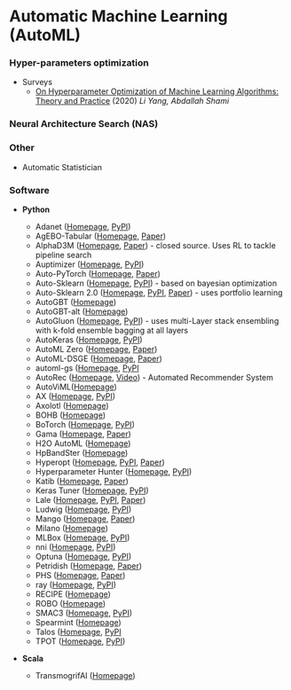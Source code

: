 # Automatic Machine Learning (AutoML)

### Hyper-parameters optimization
- Surveys
  - [On Hyperparameter Optimization of Machine Learning Algorithms: Theory and Practice](https://arxiv.org/pdf/2007.15745.pdf) (2020) *Li Yang, Abdallah Shami*
### Neural Architecture Search (NAS)
### Other
- Automatic Statistician

### Software
- **Python**
  - Adanet ([Homepage](https://adanet.readthedocs.io), [PyPI](https://pypi.org/project/adanet/))
  - AgEBO-Tabular ([Homepage](https://github.com/deephyper/NASBigData), [Paper](https://arxiv.org/pdf/2010.16358.pdf))
  - AlphaD3M ([Homepage](https://cims.nyu.edu/~drori/alphad3m.html), [Paper](https://arxiv.org/pdf/1905.10345.pdf)) - closed source. Uses RL to tackle pipeline search
  - Auptimizer ([Homepage](https://lge-arc-advancedai.github.io/auptimizer/), [PyPI](https://pypi.org/project/auptimizer/))
  - Auto-PyTorch ([Homepage](https://github.com/automl/Auto-PyTorch), [Paper](https://arxiv.org/pdf/2006.13799.pdf))
  - Auto-Sklearn ([Homepage](https://automl.github.io/auto-sklearn/master/), [PyPI](https://pypi.org/project/auto-sklearn/)) - based on bayesian optimization
  - Auto-Sklearn 2.0 ([Homepage](https://automl.github.io/auto-sklearn/master/), [PyPI](https://pypi.org/project/auto-sklearn/), [Paper](https://arxiv.org/pdf/2007.04074.pdf)) - uses portfolio learning
  - AutoGBT ([Homepage](https://github.com/flytxtds/AutoGBT))
  - AutoGBT-alt ([Homepage](https://github.com/pfnet-research/autogbt-alt))
  - AutoGluon ([Homepage](https://autogluon.mxnet.io), [PyPI](https://pypi.org/project/autogluon/)) - uses multi-Layer stack ensembling with k-fold ensemble bagging at all layers
  - AutoKeras ([Homepage](https://autokeras.com/), [PyPI](https://pypi.org/project/autokeras/))
  - AutoML Zero ([Homepage](https://github.com/google-research/google-research/tree/master/automl_zero), [Paper](https://arxiv.org/pdf/2003.03384.pdf))
  - AutoML-DSGE ([Homepage](https://github.com/fillassuncao/automl-dsge), [Paper](https://arxiv.org/pdf/2004.00307.pdf))
  - automl-gs ([Homepage](https://github.com/minimaxir/automl-gs/), [PyPI](https://pypi.org/project/automl_gs/)
  - AutoRec ([Homepage](https://github.com/datamllab/AutoRecSys), [Video](https://www.youtube.com/watch?v=z0HkKGVAQkE)) - Automated Recommender System
  - AutoViML([Homepage](https://github.com/AutoViML/Auto_ViML))
  - AX ([Homepage](https://ax.dev/), [PyPI](https://pypi.org/project/ax-platform/))
  - Axolotl ([Homepage](https://gitlab.com/axolotl1/axolotl))
  - BOHB ([Homepage](https://www.automl.org/automl/bohb/))
  - BoTorch ([Homepage](https://botorch.org/docs/introduction.html), [PyPI](https://pypi.org/project/botorch/))
  - Gama ([Homepage](https://github.com/PGijsbers/gama/), [Paper](https://arxiv.org/pdf/2007.04911.pdf))
  - H2O AutoML ([Homepage](http://docs.h2o.ai/h2o/latest-stable/h2o-docs/automl.html))
  - HpBandSter ([Homepage](https://automl.github.io/HpBandSter/))
  - Hyperopt ([Homepage](http://hyperopt.github.com/hyperopt/), [PyPI](https://pypi.org/project/hyperopt/), [Paper](http://www.coxlab.org/pdfs/2013_bergstra_hyperopt.pdf))
  - Hyperparameter Hunter ([Homepage](https://hyperparameter-hunter.readthedocs.io/en/latest/), [PyPI](https://pypi.org/project/hyperparameter_hunter/))
  - Katib ([Homepage](https://github.com/kubeflow/katib), [Paper](https://arxiv.org/pdf/2006.02085.pdf))
  - Keras Tuner ([Homepage](https://keras-team.github.io/keras-tuner/), [PyPI](https://pypi.org/project/keras-tuner/))
  - Lale ([Homepage](https://github.com/ibm/lale), [PyPI](https://pypi.org/project/lale/), [Paper](https://arxiv.org/pdf/2007.01977.pdf))
  - Ludwig ([Homepage](https://github.com/uber/ludwig/), [PyPI](https://pypi.org/project/ludwig/))
  - Mango ([Homepage](https://github.com/ARM-software/mango), [Paper](https://arxiv.org/pdf/2005.11394.pdf))
  - Milano ([Homepage](https://nvidia.github.io/Milano/))
  - MLBox ([Homepage](https://mlbox.readthedocs.io/en/latest/), [PyPI](https://pypi.org/project/mlbox/))
  - nni ([Homepage](https://nni.readthedocs.io/en/latest/), [PyPI](https://pypi.org/project/nni/))
  - Optuna ([Homepage](https://optuna.org/), [PyPI](https://pypi.org/project/optuna/))
  - Petridish ([Homepage](https://github.com/microsoft/petridishnn), [Paper](https://arxiv.org/abs/1905.13360))
  - PHS ([Homepage](https://github.com/cc-hpc-itwm/PHS), [Paper](https://arxiv.org/pdf/2002.11429))
  - ray ([Homepage](https://ray.io/), [PyPI](https://pypi.org/project/ray/))
  - RECIPE ([Homepage](https://github.com/laic-ufmg/Recipe))
  - ROBO ([Homepage](https://www.automl.org/automl/robo/))
  - SMAC3 ([Homepage](https://automl.github.io/SMAC3/master/), [PyPI](https://pypi.org/project/smac/))
  - Spearmint ([Homepage](https://github.com/HIPS/Spearmint))
  - Talos ([Homepage](https://github.com/autonomio/talos), [PyPI]((https://pypi.org/project/talos/))
  - TPOT ([Homepage](https://automl.info/tpot/), [PyPI](https://pypi.org/project/TPOT/))

- **Scala**
  - TransmogrifAI ([Homepage](https://github.com/salesforce/TransmogrifAI))
